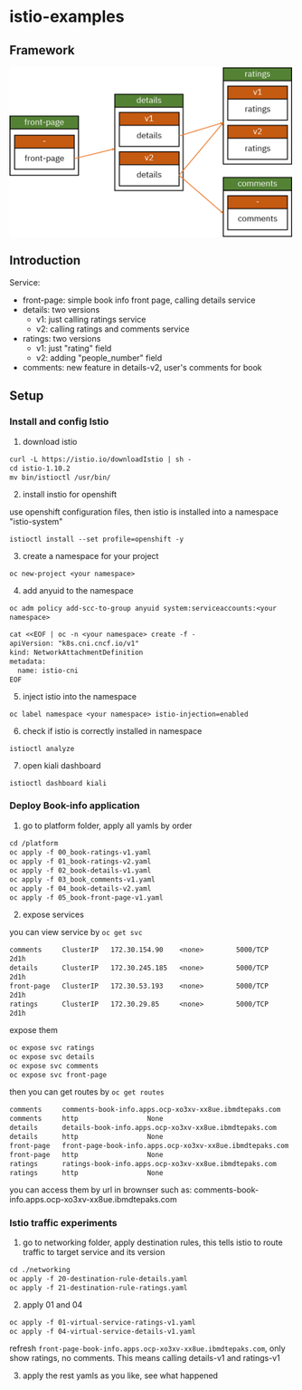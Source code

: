 # istio-examples

## Framework
<img src="https://raw.githubusercontent.com/AniChikage/istio-examples/main/assets/book-info.png" width = "500" height = "300" alt="" align=center />

## Introduction

Service:
+ front-page: simple book info front page, calling details service
+ details: two versions
  + v1: just calling ratings service
  + v2: calling ratings and comments service
+ ratings: two versions
  + v1: just "rating" field
  + v2: adding "people_number" field
+ comments: new feature in details-v2, user's comments for book

## Setup

### Install and config Istio

1. download istio

```
curl -L https://istio.io/downloadIstio | sh -
cd istio-1.10.2
mv bin/istioctl /usr/bin/
```

2. install instio for openshift

use openshift configuration files, then istio is installed into a namespace "istio-system"
```
istioctl install --set profile=openshift -y
```

3. create a namespace for your project
```
oc new-project <your namespace>
```

4. add anyuid to the namespace
```
oc adm policy add-scc-to-group anyuid system:serviceaccounts:<your namespace>
```

```
cat <<EOF | oc -n <your namespace> create -f -
apiVersion: "k8s.cni.cncf.io/v1"
kind: NetworkAttachmentDefinition
metadata:
  name: istio-cni
EOF
```

5. inject istio into the namespace
```
oc label namespace <your namespace> istio-injection=enabled
```

6. check if istio is correctly installed in namespace
```
istioctl analyze
```

7. open kiali dashboard
```
istioctl dashboard kiali
```

### Deploy Book-info application

1. go to platform folder, apply all yamls by order

```
cd /platform
oc apply -f 00_book-ratings-v1.yaml
oc apply -f 01_book-ratings-v2.yaml
oc apply -f 02_book-details-v1.yaml
oc apply -f 03_book_comments-v1.yaml
oc apply -f 04_book-details-v2.yaml
oc apply -f 05_book-front-page-v1.yaml
```

2. expose services

you can view service by `oc get svc`
```
comments     ClusterIP   172.30.154.90    <none>        5000/TCP   2d1h
details      ClusterIP   172.30.245.185   <none>        5000/TCP   2d1h
front-page   ClusterIP   172.30.53.193    <none>        5000/TCP   2d1h
ratings      ClusterIP   172.30.29.85     <none>        5000/TCP   2d1h
```

expose them
```
oc expose svc ratings
oc expose svc details
oc expose svc comments
oc expose svc front-page
```

then you can get routes by `oc get routes`
```
comments     comments-book-info.apps.ocp-xo3xv-xx8ue.ibmdtepaks.com            comments     http                 None
details      details-book-info.apps.ocp-xo3xv-xx8ue.ibmdtepaks.com             details      http                 None
front-page   front-page-book-info.apps.ocp-xo3xv-xx8ue.ibmdtepaks.com          front-page   http                 None
ratings      ratings-book-info.apps.ocp-xo3xv-xx8ue.ibmdtepaks.com             ratings      http                 None
```

you can access them by url in brownser such as: comments-book-info.apps.ocp-xo3xv-xx8ue.ibmdtepaks.com


### Istio traffic experiments

1. go to networking folder, apply destination rules, this tells istio to route traffic to target service and its version

```
cd ./networking
oc apply -f 20-destination-rule-details.yaml
oc apply -f 21-destination-rule-ratings.yaml
```

2. apply 01 and 04

```
oc apply -f 01-virtual-service-ratings-v1.yaml
oc apply -f 04-virtual-service-details-v1.yaml
```

refresh `front-page-book-info.apps.ocp-xo3xv-xx8ue.ibmdtepaks.com`, only show ratings, no comments. This means calling details-v1 and ratings-v1

3. apply the rest yamls as you like, see what happened

